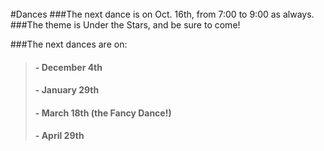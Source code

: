 <br/>
#Dances
###The next dance is on Oct. 16th, from 7:00 to 9:00 as always.
###The theme is Under the Stars, and be sure to come!

###The next dances are on:
>#### - December 4th
>#### - January 29th
>#### - March 18th (the Fancy Dance!)
>#### - April 29th 
<!--<h4 style="color:yellow">When:May 19-21</h4>
####Come and watch the movies your friends have worked so hard to make
####This year, You! Yes,you! You the student get to vote for your favorite movie. Come to the gym at lunch on May 19th and 20th and watch the movies your friends have made. 
####Then you vote for your favorite movie, and on the 21st come in and find out who won!
-->
